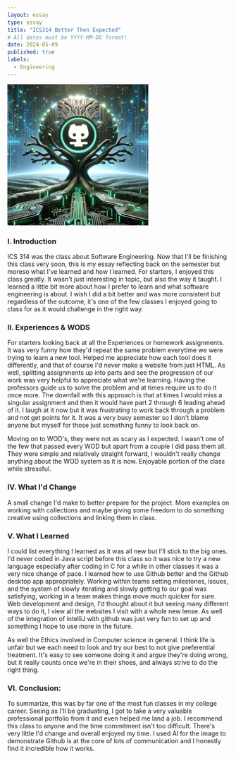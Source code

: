 ```yaml
---
layout: essay
type: essay
title: "ICS314 Better Then Expected"
# All dates must be YYYY-MM-DD format!
date: 2024-05-09
published: true
labels:
  - Engineering
---
```


<img width="320px" class="rounded float-start pe-4" src="../img/gitty.png">

### I. Introduction
ICS 314 was the class about Software Engineering. Now that I'll be finishing this class very soon, this is my essay reflecting back on the semester but moreso what I've learned and how I learned. For starters, I enjoyed this class greatly. It wasn't just interesting in topic, but also the way it taught. I learned a little bit more about how I prefer to learn and what software engineering is about. I wish I did a bit better and was more consistent but regardless of the outcome, it's one of the few classes I enjoyed going to class for as it would challenge in the right way.

### II. Experiences & WODS
For starters looking back at all the Experiences or homework assignments. It was very funny how they'd repeat the same problem everytime we were trying to learn a new tool. Helped me appreciate how each tool does it differently, and that of course I'd never make a website from just HTML. As well, splitting assignments up into parts and see the progression of our work was very helpful to appreciate what we're learning. Having the professors guide us to solve the problem and at times require us to do it once more. The downfall with this approach is that at times I would miss a singular assignment and then it would have part 2 through 6 leading ahead of it. I laugh at it now but it was frustrating to work back through a problem and not get points for it. It was a very busy semester so I don't blame anyone but myself for those just something funny to look back on.

Moving on to WOD's, they were not as scary as I expected. I wasn't one of the few that passed every WOD but apart from a couple I did pass them all. They were simple and relatively straight forward, I wouldn't really change anything about the WOD system as it is now. Enjoyable portion of the class while stressful.

### IV. What I'd Change 
A small change I'd make to better prepare for the project. More examples on working with collections and maybe giving some freedom to do something creative using collections and linking them in class. 

### V. What I Learned
I could list everything I learned as it was all new but I'll stick to the big ones. I'd never coded in Java script before this class so it was nice to try a new language especially after coding in C for a while in other classes it was a very nice change of pace. I learned how to use Github better and the Github desktop app appropriately. Working within teams setting milestones, issues, and the system of slowly iterating and slowly getting to our goal was satisfying, working in a team makes things move much quicker for sure. Web development and design, I'd thought about it but seeing many different ways to do it, I view all the websites I visit with a whole new lense. As well of the integration of intelliJ with github was just very fun to set up and something I hope to use more in the future.

As well the Ethics involved in Computer science in general. I think life is unfair but we each need to look and try our best to not give preferential treatment. It's easy to see someone doing it and argue they're doing wrong, but it really counts once we're in their shoes, and always strive to do the right thing.

### VI. Conclusion:
To summarize, this was by far one of the most fun classes in my college career. Seeing as I'll be graduating, I got to take a very valuable professional portfolio from it and even helped me land a job. I recommend this class to anyone and the time commitment isn't too difficult. There's very little I'd change and overall enjoyed my time. I used AI for the image to demonstrate Github is at the core of lots of communication and I honestly find it incredible how it works.